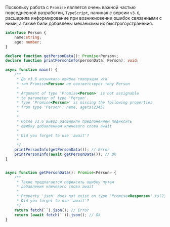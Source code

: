 Поскольку работа с `Promise` является очень важной частью повседневной разработки, `TypeScript`, начиная с версии `v3.6`, расширила информирование при возникновении ошибок связанными с ними, а также били добавлены механизмы их быстрогоустранения.

~~~~~typescript
interface Person {
    name:string;
    age: number;
}

declare function getPersonData(): Promise<Person>;
declare function printPersonInfo(personData: Person): void;

async function main() {
    /**
     * До v3.6 возникала ошибка говорящая что
     * тип Promise<Person> не соответствует типу Person
     * 
     * Argument of type 'Promise<Person>' is not assignable
     * to parameter of type 'Person'.
     * Type 'Promise<Person>' is missing the following properties
     * from type 'Person': name, agets(2345)
     * 
     * 
     * После v3.6 вывод расширили предложением пофиксить
     * ошибку добавлением ключевого слова await
     * 
     * Did you forget to use 'await'?
     * 
     */
    printPersonInfo(getPersonData()); // Error
    printPersonInfo(await getPersonData()); // Ok
}


async function getPersonData(): Promise<Person> {
    /**
     * Также предлагается пофиксить ошибку путем
     * добавления ключевого слова await 
     * 
     * Property 'json' does not exist on type 'Promise<Response>'.ts(2339)
     * Did you forget to use 'await'?
     */
    return fetch(``).json(); // Error
    return (await fetch(``)).json(); // Ok
}
~~~~~
